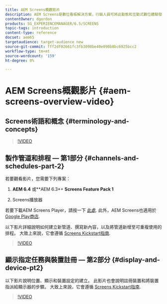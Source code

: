 ```yaml
---
title: AEM Screens概觀影片
description: AEM Screens是數位看板解決方案，行銷人員可將此動態和互動式數位體驗發佈至不同型別的熒幕。
contentOwner: dgordon
products: SG_EXPERIENCEMANAGER/6.5/SCREENS
topic-tags: introduction
content-type: reference
docset: aem65
targetaudience: target-audience new
source-git-commit: fff2df02661fc3fb3098be40e090b8bc6925bcc2
workflow-type: tm+mt
source-wordcount: '159'
ht-degree: 0%

---
```



# AEM Screens概觀影片 {#aem-screens-overview-video}

## Screens術語和概念 {#terminology-and-concepts}

>[!VIDEO](https://video.tv.adobe.com/v/21353?quality=9)


## 製作管道和排程 — 第1部分 {#channels-and-schedules-part-2}

若要觀看影片，您需要下列專案：

1. **AEM 6.4** 或**AEM 6.3*+ **Screens Feature Pack 1**

1. Screens播放器

若要下載AEM Screens Player，請按一下 [此處](https://download.macromedia.com/screens/). 此外，AEM Screens也適用於 [Google Play商店](https://play.google.com/store/apps/details?id=com.adobe.aem.screens.player&amp;hl=en). <!-- LINK IS 404 WITH NO SUITABLE REPLACEMENT See [Installing and Configuring Screens](https://helpx.adobe.com/experience-manager/6-4/help/sites-deploying/configuring-screens-introduction.html) for more details. -->

以下影片詳細說明如何建立新管道、撰寫新內容，以及將管道新增至可重複使用的排程。 大致上來說，它會遵循 [Screens Kickstart指南](kickstart-for-aem-screens.md).

>[!VIDEO](https://video.tv.adobe.com/v/21387?quality=9)

## 顯示指定任務與裝置註冊 — 第2部分 {#display-and-device-pt2}

以下影片說明位置、顯示和裝置設定的建立。 此影片也會說明註冊裝置和將裝置指派給顯示器的步驟。 大致上來說，它會遵循 [Screens Kickstart指南](kickstart-for-aem-screens.md).

>[!VIDEO](https://video.tv.adobe.com/v/21411?quality=9)

